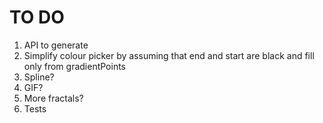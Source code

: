 # TO DO

1. API to generate
2. Simplify colour picker by assuming that end and start are black and fill only from gradientPoints
3. Spline?
4. GIF?
5. More fractals?
6. Tests